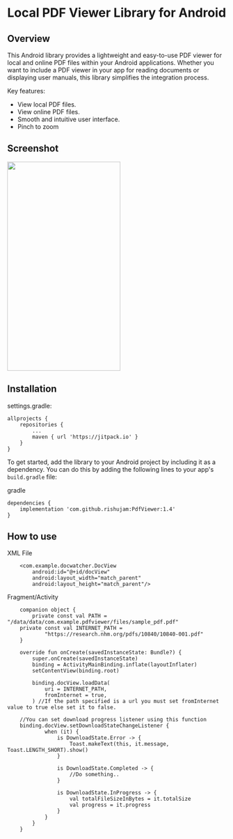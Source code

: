 # Local PDF Viewer Library for Android

## Overview

This Android library provides a lightweight and easy-to-use PDF viewer for local and online PDF files within your Android applications. Whether you want to include a PDF viewer in your app for reading documents or displaying user manuals, this library simplifies the integration process.

Key features:
- View local PDF files.
- View online PDF files.
- Smooth and intuitive user interface.
- Pinch to zoom

## Screenshot

<img src="https://github.com/rishujam/PdfViewer/assets/74773876/be378d46-6a7f-4e87-bea8-61afa1fdcd75" width="260" height="480">

## Installation

settings.gradle:
```
allprojects {
    repositories {
        ...
        maven { url 'https://jitpack.io' }
    }
}
```

To get started, add the library to your Android project by including it as a dependency. You can do this by adding the following lines to your app's `build.gradle` file:

gradle
```
dependencies {
    implementation 'com.github.rishujam:PdfViewer:1.4'
}
```
## How to use

XML File
```
    <com.example.docwatcher.DocView
		android:id="@+id/docView"
		android:layout_width="match_parent"
		android:layout_height="match_parent"/>
```
Fragment/Activity
```
    companion object {
        private const val PATH = "/data/data/com.example.pdfviewer/files/sample_pdf.pdf"
	private const val INTERNET_PATH =
            "https://research.nhm.org/pdfs/10840/10840-001.pdf"
    }

    override fun onCreate(savedInstanceState: Bundle?) {
        super.onCreate(savedInstanceState)
        binding = ActivityMainBinding.inflate(layoutInflater)
        setContentView(binding.root)

        binding.docView.loadData(
            uri = INTERNET_PATH, 
            fromInternet = true,
        ) //If the path specified is a url you must set fromInternet value to true else set it to false.

	//You can set download progress listener using this function
	binding.docView.setDownloadStateChangeListener {
            when (it) {
                is DownloadState.Error -> {
                    Toast.makeText(this, it.message, Toast.LENGTH_SHORT).show()
                }

                is DownloadState.Completed -> {
                    //Do something..
                }

                is DownloadState.InProgress -> {
                    val totalFileSizeInBytes = it.totalSize
                    val progress = it.progress
                }
            }
        }
    }
```
